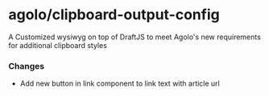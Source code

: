 # agolo/clipboard-output-config

A Customized wysiwyg on top of DraftJS to meet Agolo's new requirements for additional clipboard styles

### Changes

- Add new button in link component to link text with article url

